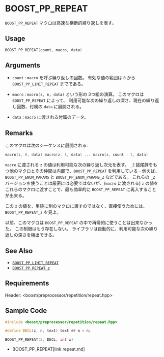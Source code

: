 # BOOST_PP_REPEAT

`BOOST_PP_REPEAT` マクロは高速な横断的繰り返しを表す。

## Usage

```cpp
BOOST_PP_REPEAT(count, macro, data)
```

## Arguments

- `count` :
	`macro` を呼ぶ繰り返しの回数。
	有効な値の範囲は `0` から `BOOST_PP_LIMIT_REPEAT` までである。

- `macro` :
	`macro(z, n, data)` という形の 3つ組の演算。
	このマクロは `BOOST_PP_REPEAT` によって、 利用可能な次の繰り返しの深さ、現在の繰り返し回数、付属の `data` に展開される。

- `data` :
	`macro` に渡される付属のデータ。

## Remarks

このマクロは次のシーケンスに展開される:

```cpp
macro(z, 0, data) macro(z, 1, data) ... macro(z, count - 1, data)
```

`macro` に渡される `z` の値は利用可能な次の繰り返し次元を表す。
`_Z` 接尾辞をもつ他のマクロとその仲間は内部で、`BOOST_PP_REPEAT` を利用している - 
例えば、 `BOOST_PP_ENUM_PARAMS` と `BOOST_PP_ENUM_PARAMS_Z` などである。
これらの `_Z` バージョンを使うことは厳密には必要ではないが、(`macro` に渡される) `z` の値をこれらのマクロに渡すことで、最も効率的に `BOOST_PP_REPEAT` に再入することが出来る。

この `z` の値を、単純に別のマクロに渡すのではなく、直接使うためには、`BOOST_PP_REPEAT_z` を見よ。

以前、このマクロは `BOOST_PP_REPEAT` の中で再帰的に使うことは出来なかった。
この制限はもう存在しない。
ライブラリは自動的に、利用可能な次の繰り返しの深さを検出できる。

## See Also

- [`BOOST_PP_LIMIT_REPEAT`](limit_repeat.md)
- [`BOOST_PP_REPEAT_z`](repeat_z.md)

## Requirements

Header: &lt;boost/preprocessor/repetition/repeat.hpp&gt;

## Sample Code

```cpp
#include <boost/preprocessor/repetition/repeat.hpp>

#define DECL(z, n, text) text ## n = n;

BOOST_PP_REPEAT(5, DECL, int x)
```
* BOOST_PP_REPEAT[link repeat.md]


